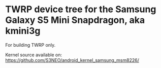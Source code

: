 TWRP device tree for the Samsung Galaxy S5 Mini Snapdragon, aka kmini3g
========================================================

For building TWRP only.

Kernel source available on: https://github.com/S3NEO/android_kernel_samsung_msm8226/
